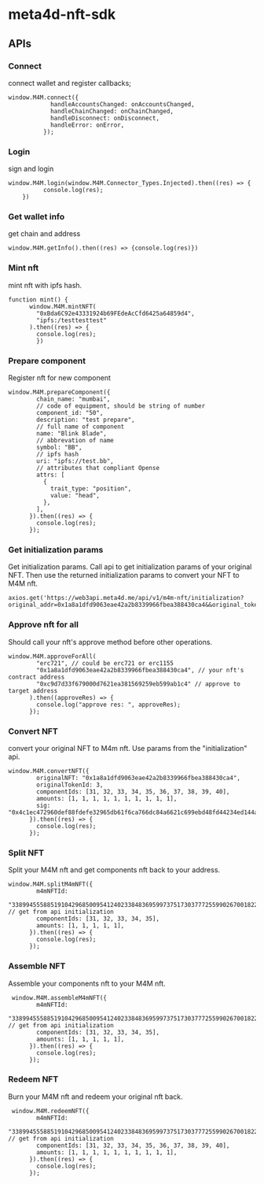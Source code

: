 # meta4d-nft-sdk

## APIs

### Connect

connect wallet and register callbacks;

```
window.M4M.connect({
            handleAccountsChanged: onAccountsChanged,
            handleChainChanged: onChainChanged,
            handleDisconnect: onDisconnect,
            handleError: onError,
          });
```

### Login

sign and login

```
window.M4M.login(window.M4M.Connector_Types.Injected).then((res) => {
          console.log(res);
    })
```

### Get wallet info

get chain and address

```
window.M4M.getInfo().then((res) => {console.log(res)})
```

### Mint nft

mint nft with ipfs hash.

```
function mint() {
      window.M4M.mintNFT(
        "0xBda6C92e43331924b69FEdeAcCfd6425a64859d4",
        "ipfs:/testtesttest"
      ).then((res) => {
        console.log(res);
        })
```

### Prepare component

Register nft for new component

```
window.M4M.prepareComponent({
        chain_name: "mumbai",
        // code of equipment, should be string of number
        component_id: "50",
        description: "test prepare",
        // full name of component
        name: "Blink Blade",
        // abbrevation of name
        symbol: "BB",
        // ipfs hash
        uri: "ipfs://test.bb",
        // attributes that compliant Opense
        attrs: [
          {
            trait_type: "position",
            value: "head",
          },
        ],
      }).then((res) => {
        console.log(res);
      });
```

### Get initialization params

Get initialization params. Call api to get initialization params of your original NFT. Then use the returned initialization params to convert your NFT to M4M nft.

```
axios.get('https://web3api.meta4d.me/api/v1/m4m-nft/initialization?original_addr=0x1a8a1dfd9063eae42a2b8339966fbea388430ca4&&original_token_id=3&&chain_name=mumbai')

```

### Approve nft for all

Should call your nft's approve method before other operations.

```
window.M4M.approveForAll(
        "erc721", // could be erc721 or erc1155
        "0x1a8a1dfd9063eae42a2b8339966fbea388430ca4", // your nft's contract address
        "0xc9d7d33f679000d7621ea381569259eb599ab1c4" // approve to target address
      ).then((approveRes) => {
        console.log("approve res: ", approveRes);
      });
```

### Convert NFT

convert your original NFT to M4m nft. Use params from the "initialization" api.
```
window.M4M.convertNFT({
        originalNFT: "0x1a8a1dfd9063eae42a2b8339966fbea388430ca4",
        originalTokenId: 3,
        componentIds: [31, 32, 33, 34, 35, 36, 37, 38, 39, 40],
        amounts: [1, 1, 1, 1, 1, 1, 1, 1, 1, 1],
        sig: "0x4c1ec472960def88fdefe32965db61f6ca766dc84a6621c699ebd48fd44234ed144aa6b4e183ceae9569abbb91239603a7ec401a84a4434f066fe8c0b9d858651b",
      }).then((res) => {
        console.log(res);
      });
```

### Split NFT

Split your M4M nft and get components nft back to your address.

```
window.M4M.splitM4mNFT({
        m4mNFTId:
          "33899455588519104296850095412402338483695997375173037772559902670018227898376", // get from api initialization
        componentIds: [31, 32, 33, 34, 35],
        amounts: [1, 1, 1, 1, 1],
      }).then((res) => {
        console.log(res);
      });
```

### Assemble NFT

Assemble your components nft to your M4M nft.

```
 window.M4M.assembleM4mNFT({
        m4mNFTId:
          "33899455588519104296850095412402338483695997375173037772559902670018227898376", // get from api initialization
        componentIds: [31, 32, 33, 34, 35],
        amounts: [1, 1, 1, 1, 1],
      }).then((res) => {
        console.log(res);
      });
```

### Redeem NFT

Burn your M4M nft and redeem your original nft back.

```
 window.M4M.redeemNFT({
        m4mNFTId:
          "33899455588519104296850095412402338483695997375173037772559902670018227898376", // get from api initialization
        componentIds: [31, 32, 33, 34, 35, 36, 37, 38, 39, 40],
        amounts: [1, 1, 1, 1, 1, 1, 1, 1, 1, 1],
      }).then((res) => {
        console.log(res);
      });
```